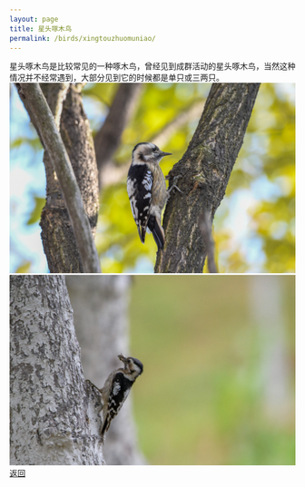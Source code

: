 ```yaml
---
layout: page
title: 星头啄木鸟
permalink: /birds/xingtouzhuomuniao/
---
```

星头啄木鸟是比较常见的一种啄木鸟，曾经见到成群活动的星头啄木鸟，当然这种情况并不经常遇到，大部分见到它的时候都是单只或三两只。
![](../picture/星头啄木鸟/DSC_1358.jpg)
![](../picture/星头啄木鸟/DSC_3665.jpg)
[返回](../../)